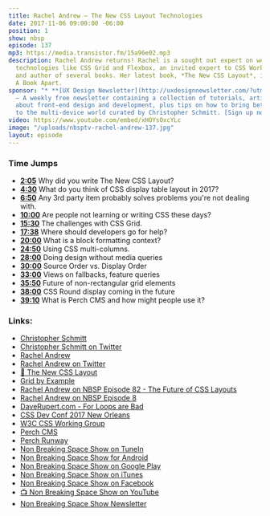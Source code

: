 ```yaml
---
title: Rachel Andrew — The New CSS Layout Technologies
date: 2017-11-06 09:00:00 -06:00
position: 1
show: nbsp
episode: 137
mp3: https://media.transistor.fm/15a96e02.mp3
description: Rachel Andrew returns! Rachel is a sought out expert on web design layout
  technologies like CSS Grid and Flexbox, an invited expert to CSS Working Group,
  and author of several books. Her latest book, *The New CSS Layout*, is out now from
  A Book Apart.
sponsor: "* **[UX Design Newsletter](http://uxdesignnewsletter.com/?utm_source=nbsptv137&utm_medium=podcast&utm_campaign=uxdesignnewsletter)**
  — A weekly free newsletter containing a collection of tutorials, articles, and videos
  about front-end design and development, plus tips on how to bring better engagement
  to the multi-device world curated by Christopher Schmitt. [Sign up now!](http://uxdesignnewsletter.com/?utm_source=nbsptv137&utm_medium=podcast&utm_campaign=uxdesignnewsletter)"
video: https://www.youtube.com/embed/xHOYsOxcYLc
image: "/uploads/nbsptv-rachel-andrew-137.jpg"
layout: episode
---
```


### Time Jumps


* **[2:05](https://goodstuff.network/nbsp/137#t=2:05)** Why did you write The New CSS Layout?
* **[4:30](https://goodstuff.network/nbsp/137#t=4:30)** What do you think of CSS display table layout in 2017?
* **[6:50](https://goodstuff.network/nbsp/137#t=6:50)** Any 3rd party item probably solves problems you're not dealing with.
* **[10:00](https://goodstuff.network/nbsp/137#t=10:00)** Are people not learning or writing CSS these days?
* **[15:30](https://goodstuff.network/nbsp/137#t=15:30)** The challenges with CSS Grid.
* **[17:38](https://goodstuff.network/nbsp/137#t=17:38)** Where should developers go for help?
* **[20:00](https://goodstuff.network/nbsp/137#t=20:00)** What is a block formatting context?
* **[24:50](https://goodstuff.network/nbsp/137#t=24:50)** Using CSS multi-columns.
* **[28:00](https://goodstuff.network/nbsp/137#t=28:00)** Doing design without media queries
* **[30:00](https://goodstuff.network/nbsp/137#t=30:00)** Source Order vs. Display Order
* **[33:00](https://goodstuff.network/nbsp/137#t=33:00)** Views on fallbacks, feature queries
* **[35:50](https://goodstuff.network/nbsp/137#t=35:50)** Future of non-rectangular grid elements
* **[38:00](https://goodstuff.network/nbsp/137#t=38:00)** CSS Round display coming in the future
* **[39:10](https://goodstuff.network/nbsp/137#t=39:10)** What is Perch CMS and how might people use it?


### Links:

* [Christopher Schmitt](http://Christopher.org)
* [Christopher Schmitt on Twitter](https://twitter.com/teleject)
* [Rachel Andrew](https://rachelandrew.co.uk/)
* [Rachel Andrew on Twitter](https://twitter.com/rachelandrew)
* [📘 The New CSS Layout](https://abookapart.com/products/the-new-css-layout)
* [Grid by Example](https://gridbyexample.com/)
* [Rachel Andrew on NBSP Episode 82 - The Future of CSS Layouts](https://goodstuff.network/nbsp/82)
* [Rachel Andrew on NBSP Episode 8](https://goodstuff.network/nbsp/8)
* [DaveRupert.com - For Loops are Bad](https://daverupert.com/2017/10/for-of-loops-are-bad/)
* [CSS Dev Conf 2017 New Orleans](http://2017.cssdevconf.com)
* [W3C CSS Working Group](https://www.w3.org/Style/CSS/members.en.php3)
* [Perch CMS](https://grabaperch.com)
* [Perch Runway](https://perchrunway.com)
* [Non Breaking Space Show on TuneIn](http://tunein.com/radio/Non-Breaking-Space-Show-p885155/)
* [Non Breaking Space Show for Android](http://subscribeonandroid.com/feeds.goodstuff.network/nbsp)
* [Non Breaking Space Show on Google Play](https://playmusic.app.goo.gl/?ibi=com.google.PlayMusic&isi=691797987&ius=googleplaymusic&link=https://play.google.com/music/m/Iw5ik6iwalo5vmda5rqyrotdney?t%3DNon_Breaking_Space_Show%26pcampaignid%3DMKT-na-all-co-pr-mu-pod-16)
* [Non Breaking Space Show on iTunes](https://itunes.apple.com/ca/podcast/non-breaking-space-show/id507162981?mt=2&ign-mpt=uo%3D4)
* [Non Breaking Space Show on Facebook](https://www.facebook.com/nbsptv)
* [📺 Non Breaking Space Show on YouTube](https://www.youtube.com/channel/UC--mqA75V3CM8hxId0l7e_g?sub_confirmation=1)
* [Non Breaking Space Show Newsletter](http://newsletter.nonbreakingspace.tv/)

